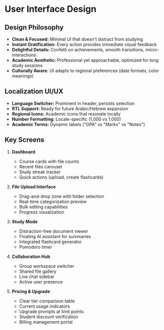 # User Interface Design

## Design Philosophy
- **Clean & Focused:** Minimal UI that doesn't distract from studying
- **Instant Gratification:** Every action provides immediate visual feedback
- **Delightful Details:** Confetti on achievements, smooth transitions, micro-interactions
- **Academic Aesthetic:** Professional yet approachable, optimized for long study sessions
- **Culturally Aware:** UI adapts to regional preferences (date formats, color meanings)

## Localization UI/UX
- **Language Switcher:** Prominent in header, persists selection
- **RTL Support:** Ready for future Arabic/Hebrew expansion
- **Regional Icons:** Academic icons that resonate locally
- **Number Formatting:** Locale-specific (1,000 vs 1.000)
- **Academic Terms:** Dynamic labels ("GPA" vs "Marks" vs "Notes")

## Key Screens

1. **Dashboard**
   - Course cards with file counts
   - Recent files carousel
   - Study streak tracker
   - Quick actions (upload, create flashcards)

2. **File Upload Interface**
   - Drag-and-drop zone with folder selection
   - Real-time categorization preview
   - Bulk editing capabilities
   - Progress visualization

3. **Study Mode**
   - Distraction-free document viewer
   - Floating AI assistant for summaries
   - Integrated flashcard generator
   - Pomodoro timer

4. **Collaboration Hub**
   - Group workspace switcher
   - Shared file gallery
   - Live chat sidebar
   - Active user presence

5. **Pricing & Upgrade**
   - Clear tier comparison table
   - Current usage indicators
   - Upgrade prompts at limit points
   - Student discount verification
   - Billing management portal
